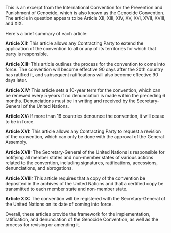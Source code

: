 This is an excerpt from the International Convention for the Prevention and Punishment of Genocide, which is also known as the Genocide Convention. The article in question appears to be Article XII, XIII, XIV, XV, XVI, XVII, XVIII, and XIX.

Here's a brief summary of each article:

**Article XII:** This article allows any Contracting Party to extend the application of the convention to all or any of its territories for which that party is responsible.

**Article XIII:** This article outlines the process for the convention to come into force. The convention will become effective 90 days after the 20th country has ratified it, and subsequent ratifications will also become effective 90 days later.

**Article XIV:** This article sets a 10-year term for the convention, which can be renewed every 5 years if no denunciation is made within the preceding 6 months. Denunciations must be in writing and received by the Secretary-General of the United Nations.

**Article XV:** If more than 16 countries denounce the convention, it will cease to be in force.

**Article XVI:** This article allows any Contracting Party to request a revision of the convention, which can only be done with the approval of the General Assembly.

**Article XVII:** The Secretary-General of the United Nations is responsible for notifying all member states and non-member states of various actions related to the convention, including signatures, ratifications, accessions, denunciations, and abrogations.

**Article XVIII:** This article requires that a copy of the convention be deposited in the archives of the United Nations and that a certified copy be transmitted to each member state and non-member state.

**Article XIX:** The convention will be registered with the Secretary-General of the United Nations on its date of coming into force.

Overall, these articles provide the framework for the implementation, ratification, and denunciation of the Genocide Convention, as well as the process for revising or amending it.